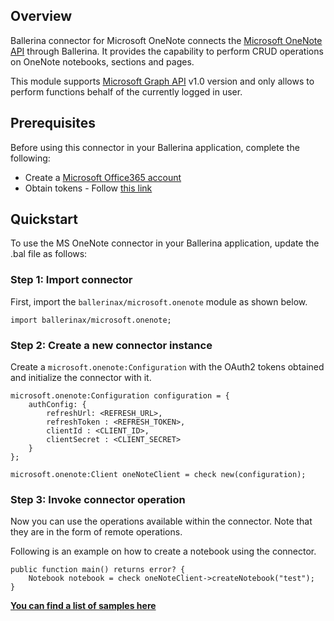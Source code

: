 ## Overview
Ballerina connector for Microsoft OneNote connects the [Microsoft OneNote API](https://docs.microsoft.com/en-us/graph/api/resources/onenote-api-overview?view=graph-rest-1.0) through Ballerina. It provides the capability to perform CRUD operations on OneNote notebooks, sections and pages.

This module supports [Microsoft Graph API](https://docs.microsoft.com/en-us/graph/overview) v1.0 version and only allows to perform functions behalf of the currently logged in user.

## Prerequisites
Before using this connector in your Ballerina application, complete the following:
- Create a [Microsoft Office365 account](https://signup.live.com/)
- Obtain tokens - Follow [this link](https://docs.microsoft.com/en-us/graph/auth-v2-user#authentication-and-authorization-steps)

## Quickstart

To use the MS OneNote connector in your Ballerina application, update the .bal file as follows:

### Step 1: Import connector
First, import the `ballerinax/microsoft.onenote` module as shown below.
```ballerina
import ballerinax/microsoft.onenote;
```

### Step 2: Create a new connector instance
Create a `microsoft.onenote:Configuration` with the OAuth2 tokens obtained and initialize the connector with it.
```ballerina
microsoft.onenote:Configuration configuration = {
    authConfig: {
        refreshUrl: <REFRESH_URL>,
        refreshToken : <REFRESH_TOKEN>,
        clientId : <CLIENT_ID>,
        clientSecret : <CLIENT_SECRET>
    }
};

microsoft.onenote:Client oneNoteClient = check new(configuration);
```

### Step 3: Invoke connector operation
Now you can use the operations available within the connector. Note that they are in the form of remote operations.

Following is an example on how to create a notebook using the connector.

```ballerina
public function main() returns error? {
    Notebook notebook = check oneNoteClient->createNotebook("test");
}
```

**[You can find a list of samples here](https://github.com/ballerina-platform/module-ballerinax-microsoft.onenote/tree/main/samples)**
